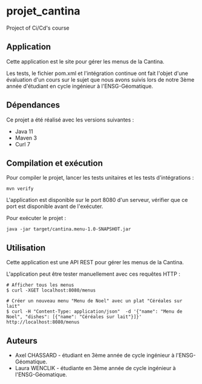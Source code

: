 # projet_cantina
Project of Ci/Cd's course

## Application

Cette application est le site pour gérer les menus de la Cantina.

Les tests, le fichier pom.xml et l'intégration continue ont fait l'objet d'une évaluation d'un cours sur le sujet que nous avons suivis lors de notre 3ème année d'étudiant en cycle ingénieur à l'ENSG-Géomatique.

## Dépendances

Ce projet a été réalisé avec les versions suivantes : 

- Java 11
- Maven 3
- Curl 7

## Compilation et exécution

Pour compiler le projet, lancer les tests unitaires et les tests d'intégrations : 

```
mvn verify
```

L'application est disponible sur le port 8080 d'un serveur, vérifier que ce port est disponible avant de l'exécuter. 

Pour exécuter le projet : 

```
java -jar target/cantina.menu-1.0-SNAPSHOT.jar 
```
## Utilisation

Cette application est une API REST pour gérer les menus de la Cantina.

L'application peut être tester manuellement avec ces requêtes HTTP :

```shell
# Afficher tous les menus
$ curl -XGET localhost:8080/menus

# Créer un nouveau menu "Menu de Noel" avec un plat "Céréales sur lait"
$ curl -H "Content-Type: application/json"  -d '{"name": "Menu de Noel", "dishes": [{"name": "Céréales sur lait"}]}' http://localhost:8080/menus
```

## Auteurs

- Axel CHASSARD - étudiant en 3ème année de cycle ingénieur à l'ENSG-Géomatique.
- Laura WENCLIK - étudiante en 3ème année de cycle ingénieur à l'ENSG-Géomatique. 
